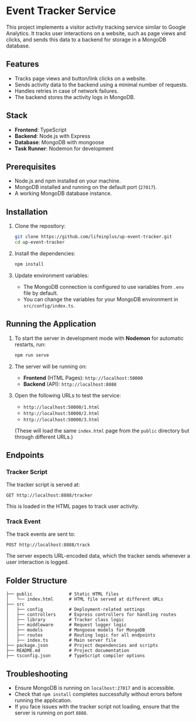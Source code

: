 # Event Tracker Service

This project implements a visitor activity tracking service similar to Google Analytics. It tracks user interactions on a website, such as page views and clicks, and sends this data to a backend for storage in a MongoDB database.

## Features

-   Tracks page views and button/link clicks on a website.
-   Sends activity data to the backend using a minimal number of requests.
-   Handles retries in case of network failures.
-   The backend stores the activity logs in MongoDB.

## Stack

-   **Frontend**: TypeScript
-   **Backend**: Node.js with Express
-   **Database**: MongoDB with mongoose
-   **Task Runner**: Nodemon for development

## Prerequisites

-   Node.js and npm installed on your machine.
-   MongoDB installed and running on the default port (`27017`).
-   A working MongoDB database instance.

## Installation

1. Clone the repository:

    ```bash
    git clone https://github.com/lifeinplus/up-event-tracker.git
    cd up-event-tracker
    ```

2. Install the dependencies:

    ```bash
    npm install
    ```

3. Update environment variables:

    - The MongoDB connection is configured to use variables from `.env` file by default.
    - You can change the variables for your MongoDB environment in `src/config/index.ts`.

## Running the Application

1. To start the server in development mode with **Nodemon** for automatic restarts, run:

    ```bash
    npm run serve
    ```

2. The server will be running on:

    - **Frontend** (HTML Pages): `http://localhost:50000`
    - **Backend** (API): `http://localhost:8888`

3. Open the following URLs to test the service:

    - `http://localhost:50000/1.html`
    - `http://localhost:50000/2.html`
    - `http://localhost:50000/3.html`

    (These will load the same `index.html` page from the `public` directory but through different URLs.)

## Endpoints

### Tracker Script

The tracker script is served at:

```
GET http://localhost:8888/tracker
```

This is loaded in the HTML pages to track user activity.

### Track Event

The track events are sent to:

```
POST http://localhost:8888/track
```

The server expects URL-encoded data, which the tracker sends whenever a user interaction is logged.

## Folder Structure

```
├── public              # Static HTML files
│   └── index.html      # HTML file served at different URLs
├── src
│   ├── config          # Deployment-related settings
│   ├── controllers     # Express controllers for handling routes
│   ├── library         # Tracker class logic
│   ├── middleware      # Request logger logic
│   ├── models          # Mongoose models for MongoDB
│   ├── routes          # Routing logic for all endpoints
│   ├── index.ts        # Main server file
├── package.json        # Project dependencies and scripts
├── README.md           # Project documentation
├── tsconfig.json       # TypeScript compiler options
```

## Troubleshooting

-   Ensure MongoDB is running on `localhost:27017` and is accessible.
-   Check that `npm install` completes successfully without errors before running the application.
-   If you face issues with the tracker script not loading, ensure that the server is running on port `8888`.
